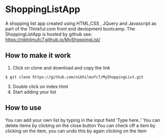 # ShoppingListApp

A shopping list app created using HTML,CSS , JQuery and Javascript as part of the Thinkful.com front end devlopment bootcamp.
The ShoppingListApp is hosted by github see: https://nikhilmufc7.github.io/MyShoppingList/

## How to make it work
1. Click on clone and download and copy the link
```
$ git clone https://github.com/nikhilmufc7/MyShoppingList.git
```
3. Double click on index.html
4. Start adding your list

## How to use
You can add your own list by typing in the input field 'Type here..'
You can delete items by clicking on the close button
You can check off a item by clicking on the item, you can undo this by again clicking on the item
